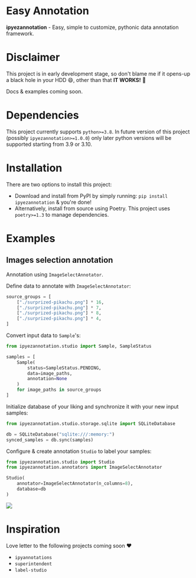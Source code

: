 # Easy Annotation

**ipyezannotation** - Easy, simple to customize, pythonic data annotation framework.

# Disclaimer

This project is in early development stage, so don't blame me if it opens-up a black hole in your HDD 😄, 
other than that **IT WORKS!** 🥳

Docs & examples coming soon.

# Dependencies

This project currently supports `python>=3.8`. In future version of this project (possibly `ipyezannotation>=1.0.0`) 
only later python versions will be supported starting from 3.9 or 3.10.

# Installation

There are two options to install this project:

- Download and install from PyPI by simply running: `pip install ipyezannotation` & you're done!
- Alternatively, install from source using Poetry. This project uses `poetry>=1.3` to manage dependencies.

# Examples

## Images selection annotation

Annotation using `ImageSelectAnnotator`.

Define data to annotate with `ImageSelectAnnotator`:

```python
source_groups = [
    ["./surprized-pikachu.png"] * 16,
    ["./surprized-pikachu.png"] * 7,
    ["./surprized-pikachu.png"] * 8,
    ["./surprized-pikachu.png"] * 4,
]
```

Convert input data to `Sample`'s:

```python
from ipyezannotation.studio import Sample, SampleStatus

samples = [
    Sample(
        status=SampleStatus.PENDING,
        data=image_paths,
        annotation=None
    )
    for image_paths in source_groups
]
```

Initialize database of your liking and synchronize it with your new input samples:

```python
from ipyezannotation.studio.storage.sqlite import SQLiteDatabase

db = SQLiteDatabase("sqlite:///:memory:")
synced_samples = db.sync(samples)
```

Configure & create annotation `Studio` to label your samples:

```python
from ipyezannotation.studio import Studio
from ipyezannotation.annotators import ImageSelectAnnotator

Studio(
    annotator=ImageSelectAnnotator(n_columns=8),
    database=db
)
```

![](./examples/image-select-annotation/output.png)

# Inspiration

Love letter to the following projects coming soon ❤️

- `ipyannotations`
- `superintendent`
- `label-studio`
